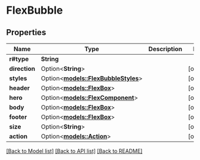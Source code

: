 # FlexBubble

## Properties

Name | Type | Description | Notes
------------ | ------------- | ------------- | -------------
**r#type** | **String** |  | 
**direction** | Option<**String**> |  | [optional]
**styles** | Option<[**models::FlexBubbleStyles**](FlexBubbleStyles.md)> |  | [optional]
**header** | Option<[**models::FlexBox**](FlexBox.md)> |  | [optional]
**hero** | Option<[**models::FlexComponent**](FlexComponent.md)> |  | [optional]
**body** | Option<[**models::FlexBox**](FlexBox.md)> |  | [optional]
**footer** | Option<[**models::FlexBox**](FlexBox.md)> |  | [optional]
**size** | Option<**String**> |  | [optional]
**action** | Option<[**models::Action**](Action.md)> |  | [optional]

[[Back to Model list]](../README.md#documentation-for-models) [[Back to API list]](../README.md#documentation-for-api-endpoints) [[Back to README]](../README.md)


